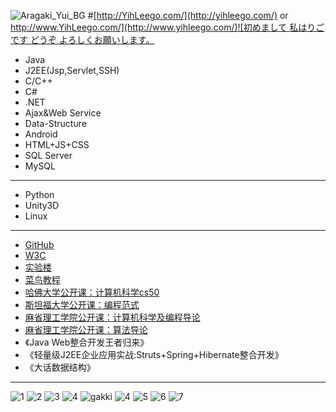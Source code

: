 
![Aragaki_Yui_BG](https://github.com/yihleego/yihleego/blob/master/images/gakki_bg.jpg)
#[http://YihLeego.com/](http://yihleego.com/)  or  [http://www.YihLeego.com/](http://www.yihleego.com/)![初めまして 私はりごです どうぞ よろしくお願いします。](https://github.com/yihleego/yihleego/blob/master/J2EE/myweb/WebRoot/images/head.jpg)

* Java
* J2EE(Jsp,Servlet,SSH)
* C/C++
* C#
* .NET
* Ajax&Web Service
* Data-Structure
* Android
* HTML+JS+CSS
* SQL Server
* MySQL

***
* Python
* Unity3D
* Linux

***
* [GitHub](https://github.com)
* [W3C](http://www.w3cschool.cn/)
* [实验楼](https://www.shiyanlou.com/)
* [菜鸟教程](http://www.runoob.com/)
* [哈佛大学公开课：计算机科学cs50](http://open.163.com/special/opencourse/cs50.html)
* [斯坦福大学公开课：编程范式](http://open.163.com/special/opencourse/paradigms.html)
* [麻省理工学院公开课：计算机科学及编程导论](http://open.163.com/special/opencourse/bianchengdaolun.html)
* [麻省理工学院公开课：算法导论](http://open.163.com/special/opencourse/algorithms.html)
* 《Java Web整合开发王者归来》
* 《轻量级J2EE企业应用实战:Struts+Spring+Hibernate整合开发》
* 《大话数据结构》

***
![1](https://github.com/yihleego/yihleego/blob/master/images/BUG/1.jpg)
![2](https://github.com/yihleego/yihleego/blob/master/images/BUG/2.jpg)
![3](https://github.com/yihleego/yihleego/blob/master/images/BUG/3.jpg)
![4](https://github.com/yihleego/yihleego/blob/master/images/BUG/4.jpg)
![gakki](https://github.com/yihleego/yihleego/blob/master/images/gakki.gif)
![4](https://github.com/yihleego/yihleego/blob/master/images/BUG/5.jpg)
![5](https://github.com/yihleego/yihleego/blob/master/images/BUG/6.jpg)
![6](https://github.com/yihleego/yihleego/blob/master/images/BUG/7.jpg)
![7](https://github.com/yihleego/yihleego/blob/master/images/BUG/8.jpg)

